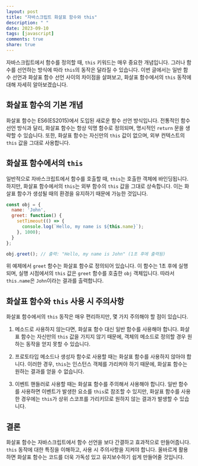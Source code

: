 ```yaml
---
layout: post
title: "자바스크립트 화살표 함수와 this"
description: " "
date: 2023-09-10
tags: [javascript]
comments: true
share: true
---
```


자바스크립트에서 함수를 정의할 때, `this` 키워드는 매우 중요한 개념입니다. 그러나 함수를 선언하는 방식에 따라 `this`의 동작은 달라질 수 있습니다. 이번 글에서는 일반 함수 선언과 화살표 함수 선언 사이의 차이점을 살펴보고, 화살표 함수에서의 `this` 동작에 대해 자세히 알아보겠습니다.

## 화살표 함수의 기본 개념

화살표 함수는 ES6(ES2015)에서 도입된 새로운 함수 선언 방식입니다. 전통적인 함수 선언 방식과 달리, 화살표 함수는 항상 익명 함수로 정의되며, 명시적인 `return` 문을 생략할 수 있습니다. 또한, 화살표 함수는 자신만의 `this` 값이 없으며, 외부 컨텍스트의 `this` 값을 그대로 사용합니다.

## 화살표 함수에서의 `this`

일반적으로 자바스크립트에서 함수를 호출할 때, `this`는 호출한 객체에 바인딩됩니다. 하지만, 화살표 함수에서의 `this`는 외부 함수의 `this` 값을 그대로 상속합니다. 이는 화살표 함수가 생성될 때의 환경을 유지하기 때문에 가능한 것입니다.

```javascript
const obj = {
  name: 'John',
  greet: function() {
    setTimeout(() => {
      console.log(`Hello, my name is ${this.name}`);
    }, 1000);
  }
};

obj.greet(); // 출력: "Hello, my name is John" (1초 후에 출력됨)
```

위 예제에서 `greet` 함수는 화살표 함수로 정의되어 있습니다. 이 함수는 1초 후에 실행되며, 실행 시점에서의 `this` 값은 `greet` 함수를 호출한 `obj` 객체입니다. 따라서 `this.name`은 `John`이라는 결과를 출력합니다.

## 화살표 함수와 `this` 사용 시 주의사항

화살표 함수에서의 `this` 동작은 매우 편리하지만, 몇 가지 주의해야 할 점이 있습니다.

1. 메소드로 사용하지 않는다면, 화살표 함수 대신 일반 함수를 사용해야 합니다. 화살표 함수는 자신만의 `this` 값을 가지지 않기 때문에, 객체의 메소드로 정의할 경우 원하는 동작을 얻지 못할 수 있습니다.

2. 프로토타입 메소드나 생성자 함수로 사용할 때는 화살표 함수를 사용하지 않아야 합니다. 이러한 경우, `this`는 인스턴스 객체를 가리켜야 하기 때문에, 화살표 함수는 원하는 결과를 얻을 수 없습니다.

3. 이벤트 핸들러로 사용할 때는 화살표 함수를 주의해서 사용해야 합니다. 일반 함수를 사용하면 이벤트가 발생한 요소를 `this`로 참조할 수 있지만, 화살표 함수를 사용한 경우에는 `this`가 상위 스코프를 가리키므로 원하지 않는 결과가 발생할 수 있습니다.

## 결론

화살표 함수는 자바스크립트에서 함수 선언을 보다 간결하고 효과적으로 만들어줍니다. `this` 동작에 대한 특징을 이해하고, 사용 시 주의사항을 지켜야 합니다. 올바르게 활용하면 화살표 함수는 코드를 더욱 가독성 있고 유지보수하기 쉽게 만들어줄 것입니다.